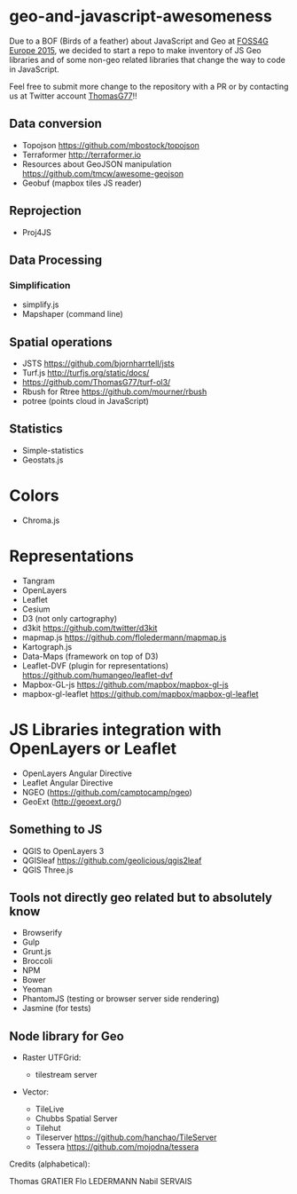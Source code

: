 # geo-and-javascript-awesomeness

Due to a BOF (Birds of a feather) about JavaScript and Geo at [FOSS4G Europe 2015](http://europe.foss4g.org/2015/), we decided to start a repo to make inventory of JS Geo libraries and of some non-geo related libraries that change the way to code in JavaScript.

Feel free to submit more change to the repository with a PR or by contacting us at Twitter account [ThomasG77](http://twitter.com/ThomasG77)!!

## Data conversion

* Topojson https://github.com/mbostock/topojson
* Terraformer http://terraformer.io
* Resources about GeoJSON manipulation https://github.com/tmcw/awesome-geojson
* Geobuf (mapbox tiles JS reader)

## Reprojection

* Proj4JS

## Data Processing

### Simplification

* simplify.js
* Mapshaper (command line)

## Spatial operations

* JSTS https://github.com/bjornharrtell/jsts
* Turf.js http://turfjs.org/static/docs/
* https://github.com/ThomasG77/turf-ol3/
* Rbush for Rtree https://github.com/mourner/rbush
* potree (points cloud in JavaScript)

## Statistics

* Simple-statistics
* Geostats.js

# Colors

* Chroma.js

# Representations

* Tangram
* OpenLayers
* Leaflet
* Cesium
* D3 (not only cartography)
* d3kit https://github.com/twitter/d3kit
* mapmap.js https://github.com/floledermann/mapmap.js
* Kartograph.js
* Data-Maps (framework on top of D3)
* Leaflet-DVF (plugin for representations) https://github.com/humangeo/leaflet-dvf
* Mapbox-GL-js https://github.com/mapbox/mapbox-gl-js
* mapbox-gl-leaflet https://github.com/mapbox/mapbox-gl-leaflet

# JS Libraries integration with OpenLayers or Leaflet

* OpenLayers Angular Directive
* Leaflet Angular Directive
* NGEO (https://github.com/camptocamp/ngeo) 
* GeoExt (http://geoext.org/) 

## Something to JS

* QGIS to OpenLayers 3
* QGISleaf https://github.com/geolicious/qgis2leaf
* QGIS Three.js

## Tools not directly geo related but to absolutely know

* Browserify
* Gulp
* Grunt.js
* Broccoli
* NPM
* Bower
* Yeoman
* PhantomJS (testing or browser server side rendering)
* Jasmine (for tests)

## Node library for Geo

* Raster UTFGrid:
    * tilestream server

* Vector:
    * TileLive
    * Chubbs Spatial Server
    * Tilehut
    * Tileserver https://github.com/hanchao/TileServer
    * Tessera https://github.com/mojodna/tessera

Credits (alphabetical):

Thomas GRATIER
Flo LEDERMANN
Nabil SERVAIS
